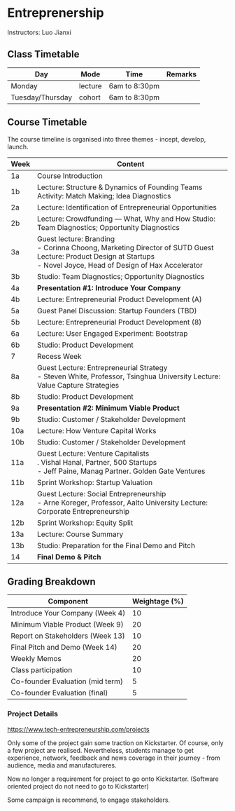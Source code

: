 # Entreprenership 

Instructors: Luo Jianxi

## Class Timetable

| Day              | Mode    | Time          | Remarks |
| ---------------- | ------- | ------------- | ------- |
| Monday           | lecture | 6am to 8:30pm |         |
| Tuesday/Thursday | cohort  | 6am to 8:30pm |         |



## Course Timetable

The course timeline is organised into three themes - incept, develop, launch.


| Week | Content |
|----|---------------------------------------------------------------------------------------------|
| 1a | Course Introduction                                                                         |
| 1b | Lecture: Structure & Dynamics of Founding Teams Activity: Match Making; Idea Diagnostics    |
| 2a | Lecture: Identification of Entrepreneurial Opportunities                                    |
| 2b | Lecture: Crowdfunding — What, Why and How Studio: Team Diagnostics; Opportunity Diagnostics |
|3a  | Guest lecture: Branding<br/>- Corinna Choong, Marketing Director of SUTD Guest Lecture: Product Design at Startups<br/>- Novel Joyce, Head of Design of Hax Accelerator |
| 3b | Studio: Team Diagnostics; Opportunity Diagnostics |
| 4a | **Presentation #1: Introduce Your Company**       |
| 4b | Lecture: Entrepreneurial Product Development (A)  |
| 5a | Guest Panel Discussion: Startup Founders (TBD)    |
| 5b | Lecture: Entrepreneurial Product Development (8)  |
| 6a | Lecture: User Engaged Experiment: Bootstrap       |
| 6b | Studio: Product Development                       |
| 7  | Recess Week                                       |
| 8a | Guest Lecture: Entrepreneurial Strategy<br/>- Steven White, Professor, Tsinghua University Lecture: Value Capture Strategies |
| 8b  | Studio: Product Development                |
| 9a  | **Presentation #2: Minimum Viable Product** |
| 9b  | Studio: Customer / Stakeholder Development |
| 10a | Lecture: How Venture Capital Works         |
| 10b | Studio: Customer / Stakeholder Development |
| 11a  | Guest Lecture: Venture Capitalists<br/>. Vishal Hanal, Partner, 500 Startups<br/>- Jeff Paine, Manag Partner. Golden Gate Ventures |
| 11b  | Sprint Workshop: Startup Valuation                           |
| 12a  | Guest Lecture: Social Entrepreneurship<br/>- Arne Koreger, Professor, Aalto University Lecture: Corporate Entrepreneurship |
| 12b | Sprint Workshop: Equity Split                    |
| 13a | Lecture: Course Summary                          |
| 13b | Studio: Preparation for the Final Demo and Pitch |
| 14  | **Final Demo & Pitch**                           |



## Grading Breakdown

| Component                        | Weightage (%) |
| -------------------------------- | ---- |
| Introduce Your Company (Week 4)  | 10   |
| Minimum Viable Product (Week 9)  | 20   |
| Report on Stakeholders (Week 13) | 10   |
| Final Pitch and Demo (Week 14)   | 20   |
| Weekly Memos                     | 20   |
| Class participation              | 10   |
| Co-founder Evaluation (mid term) | 5    |
| Co-founder Evaluation (final)    | 5    |



### Project Details

https://www.tech-entrepreneurship.com/projects

Only some of the project gain some traction on Kickstarter. Of course, only a few project are realised. Nevertheless, students manage to get experience, network, feedback and news coverage in their journey - from audience, media and manufactureres.

Now no longer a requirement for project to go onto Kickstarter. (Software oriented project do not need to go to Kickstarter)

Some campaign is recommend, to engage stakeholders.